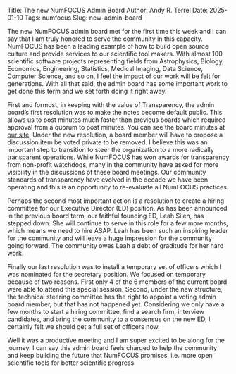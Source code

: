 Title: The new NumFOCUS Admin Board
Author: Andy R. Terrel
Date: 2025-01-10
Tags: numfocus
Slug: new-admin-board

The new NumFOCUS admin board met for the first time this week and I can say that I am truly honored to serve the community in this capacity. NumFOCUS has been a leading example of how to build open source culture and provide services to our scientific tool makers. With almost 100 scientific software projects representing fields from Astrophysics, Biology, Economics, Engineering, Statistics, Medical Imaging, Data Science, Computer Science, and so on, I feel the impact of our work will be felt for  generations. With all that said, the admin board has some important work to get done this term and we set forth doing it right away.

First and formost, in keeping with the value of Transparency, the admin board’s first resolution was to make the notes become default public. This allows us to post minutes much faster than previous boards which required approval from a quorum to post minutes. You can see the board minutes at [our site](https://numfocus.github.io/numfocus-board/2025/20250108/). Under the new resolution, a board member will have to propose a discussion item be voted private to be removed. I believe this was an important step to transition to steer the organization to a more radically transparent operations. While NumFOCUS has won awards for transparency from non-profit watchdogs, many in the community have asked for more visibility in the discussions of these board meetings. Our community standards of transparency have evolved in the decade we have been operating and this is an opportunity to re-evaluate all NumFOCUS practices.

Perhaps the second most important action is a resolution to create a hiring committee for our Executive Director (ED) position. As has been announced in the previous board term, our faithful founding ED, Leah Silen, has stepped down. She will continue to serve in this role for a few more months, which means we need to hire ASAP. Leah has been such an inspiring leader for the community and will leave a huge impression for the community going forward. The community owes Leah a debt of graditude for her hard work. 

Finally our last resolution was to install a temporary set of officers which I was nominated for the secretary position. We focused on temporary because of two reasons. First only 4 of the 6 members of the current board were able to attend this special session. Second, under the new structure, the technical steering committee has the right to appoint a voting admin board member, but that has not happened yet. Considering we only have a few months to start a hiring committee, find a search firm, interview candidates, and bring the community to a consensus on the new ED, I certainly felt we should get a full set of officers now. 

Well it was a productive meeting and I am super excited to be along for the journey. I can say this admin board feels charged to help the community and keep building the future that NumFOCUS promises, i.e. more open scientific tools for better scientific progress. 